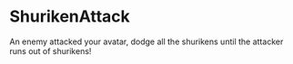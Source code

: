# ShurikenAttack
An enemy attacked your avatar, dodge all the shurikens until the attacker runs out of shurikens!
